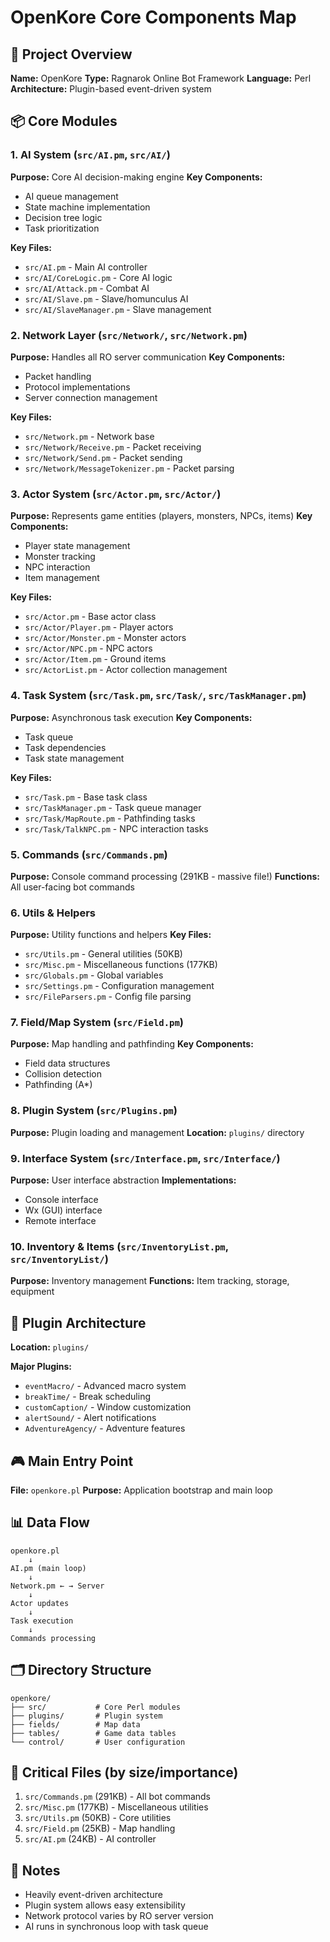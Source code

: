 # OpenKore Core Components Map

## 🎯 Project Overview
**Name:** OpenKore
**Type:** Ragnarok Online Bot Framework
**Language:** Perl
**Architecture:** Plugin-based event-driven system

## 📦 Core Modules

### 1. AI System (`src/AI.pm`, `src/AI/`)
**Purpose:** Core AI decision-making engine
**Key Components:**
- AI queue management
- State machine implementation
- Decision tree logic
- Task prioritization

**Key Files:**
- `src/AI.pm` - Main AI controller
- `src/AI/CoreLogic.pm` - Core AI logic
- `src/AI/Attack.pm` - Combat AI
- `src/AI/Slave.pm` - Slave/homunculus AI
- `src/AI/SlaveManager.pm` - Slave management

### 2. Network Layer (`src/Network/`, `src/Network.pm`)
**Purpose:** Handles all RO server communication
**Key Components:**
- Packet handling
- Protocol implementations
- Server connection management

**Key Files:**
- `src/Network.pm` - Network base
- `src/Network/Receive.pm` - Packet receiving
- `src/Network/Send.pm` - Packet sending
- `src/Network/MessageTokenizer.pm` - Packet parsing

### 3. Actor System (`src/Actor.pm`, `src/Actor/`)
**Purpose:** Represents game entities (players, monsters, NPCs, items)
**Key Components:**
- Player state management
- Monster tracking
- NPC interaction
- Item management

**Key Files:**
- `src/Actor.pm` - Base actor class
- `src/Actor/Player.pm` - Player actors
- `src/Actor/Monster.pm` - Monster actors
- `src/Actor/NPC.pm` - NPC actors
- `src/Actor/Item.pm` - Ground items
- `src/ActorList.pm` - Actor collection management

### 4. Task System (`src/Task.pm`, `src/Task/`, `src/TaskManager.pm`)
**Purpose:** Asynchronous task execution
**Key Components:**
- Task queue
- Task dependencies
- Task state management

**Key Files:**
- `src/Task.pm` - Base task class
- `src/TaskManager.pm` - Task queue manager
- `src/Task/MapRoute.pm` - Pathfinding tasks
- `src/Task/TalkNPC.pm` - NPC interaction tasks

### 5. Commands (`src/Commands.pm`)
**Purpose:** Console command processing (291KB - massive file!)
**Functions:** All user-facing bot commands

### 6. Utils & Helpers
**Purpose:** Utility functions and helpers
**Key Files:**
- `src/Utils.pm` - General utilities (50KB)
- `src/Misc.pm` - Miscellaneous functions (177KB)
- `src/Globals.pm` - Global variables
- `src/Settings.pm` - Configuration management
- `src/FileParsers.pm` - Config file parsing

### 7. Field/Map System (`src/Field.pm`)
**Purpose:** Map handling and pathfinding
**Key Components:**
- Field data structures
- Collision detection
- Pathfinding (A*)

### 8. Plugin System (`src/Plugins.pm`)
**Purpose:** Plugin loading and management
**Location:** `plugins/` directory

### 9. Interface System (`src/Interface.pm`, `src/Interface/`)
**Purpose:** User interface abstraction
**Implementations:**
- Console interface
- Wx (GUI) interface
- Remote interface

### 10. Inventory & Items (`src/InventoryList.pm`, `src/InventoryList/`)
**Purpose:** Inventory management
**Functions:** Item tracking, storage, equipment

## 🔌 Plugin Architecture

**Location:** `plugins/`

**Major Plugins:**
- `eventMacro/` - Advanced macro system
- `breakTime/` - Break scheduling
- `customCaption/` - Window customization
- `alertSound/` - Alert notifications
- `AdventureAgency/` - Adventure features

## 🎮 Main Entry Point
**File:** `openkore.pl`
**Purpose:** Application bootstrap and main loop

## 📊 Data Flow
```
openkore.pl
    ↓
AI.pm (main loop)
    ↓
Network.pm ← → Server
    ↓
Actor updates
    ↓
Task execution
    ↓
Commands processing
```

## 🗂️ Directory Structure
```
openkore/
├── src/           # Core Perl modules
├── plugins/       # Plugin system
├── fields/        # Map data
├── tables/        # Game data tables
└── control/       # User configuration
```

## 🔑 Critical Files (by size/importance)
1. `src/Commands.pm` (291KB) - All bot commands
2. `src/Misc.pm` (177KB) - Miscellaneous utilities
3. `src/Utils.pm` (50KB) - Core utilities
4. `src/Field.pm` (25KB) - Map handling
5. `src/AI.pm` (24KB) - AI controller

## 📝 Notes
- Heavily event-driven architecture
- Plugin system allows easy extensibility
- Network protocol varies by RO server version
- AI runs in synchronous loop with task queue
